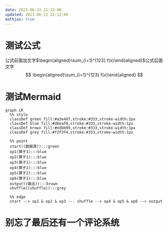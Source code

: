 ```yaml
---
date: 2021-06-22 21:12:00
updated: 2021-06-22 21:12:00
mathjax: true
---
```


# 测试公式
公式前面加文字$\begin{aligned}\sum_{i=1}^{123} f(x)\end{aligned}$公式后面文字
$$
\begin{aligned}\sum_{i=1}^{123} f(x)\end{aligned}
$$

<!-- more -->

# 测试Mermaid
```mermaid
graph LR
  %% style
  classDef green fill:#a3e4d7,stroke:#333,stroke-width:1px
  classDef blue fill:#d6eaf8,stroke:#333,stroke-width:1px
  classDef brown fill:#edbb99,stroke:#333,stroke-width:1px
  classDef grey fill:#f2f3f4,stroke:#333,stroke-width:1px
  
  %% point
  start((数据源)):::green
  op1(算子1):::blue
  op2(算子1):::blue
  op3(算子1):::blue
  op4(算子2):::blue
  op5(算子2):::blue
  op6(算子2):::blue
  output((输出)):::brown
  shuffle((shuffle)):::grey
  
  %% edge
  start --> op1 & op2 & op3 --- shuffle --> op4 & op5 & op6 --> output
```

# 别忘了最后还有一个评论系统
